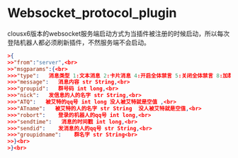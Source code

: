 # Websocket_protocol_plugin

clousx6版本的websocket服务端启动方式为当插件被注册的时候启动，所以每次登陆机器人都必须刷新插件，不然服务端不会启动。

```json
>{
>>"from":"server",<br>
>>"msgparams":{<br>
>>>"type":   消息类型 1:文本消息 2:卡片消息 4:开启全体禁言 5:关闭全体禁言 8:加群 9: 退群  12: 文字加图片消息 int long,<br>
>>>"message":   消息内容 str String,<br>
>>>"groupid":   群号码 int long,<br>
>>>"nick":   发信息的人的名字 str String,<br>
>>>"ATQ":   被艾特的qq号 int long 没人被艾特就是空值 ,<br>
>>>"ATname":   被艾特的人的名字 str String  没人被艾特就是空值,<br>
>>>"robort":    登录的机器人的qq号 int long,<br>
>>>"sendtime":   消息的时间戳 int long,<br>
>>>"sendid":    发消息的人的qq号 str String,<br>
>>>"groupidname":    群名字 str String<br>
>>}<br>
>}<br>
```